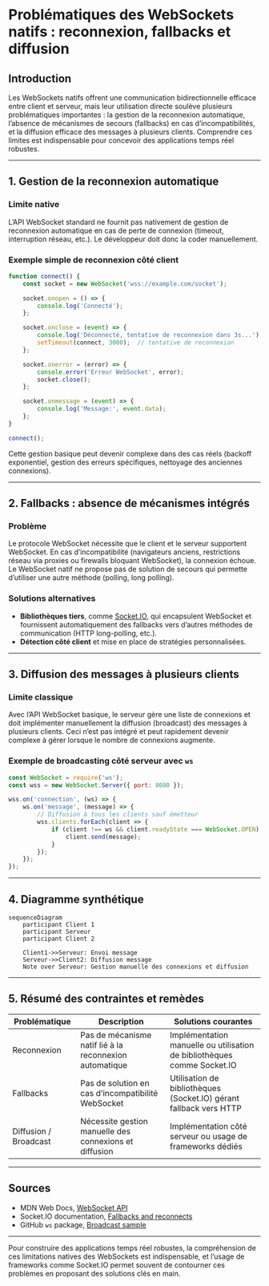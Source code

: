 # Problématiques des WebSockets natifs : reconnexion, fallbacks et diffusion

## Introduction

Les WebSockets natifs offrent une communication bidirectionnelle efficace entre client et serveur, mais leur utilisation directe soulève plusieurs problématiques importantes : la gestion de la reconnexion automatique, l’absence de mécanismes de secours (fallbacks) en cas d’incompatibilités, et la diffusion efficace des messages à plusieurs clients. Comprendre ces limites est indispensable pour concevoir des applications temps réel robustes.

---

## 1. Gestion de la reconnexion automatique

### Limite native

L’API WebSocket standard ne fournit pas nativement de gestion de reconnexion automatique en cas de perte de connexion (timeout, interruption réseau, etc.). Le développeur doit donc la coder manuellement.

### Exemple simple de reconnexion côté client

```javascript
function connect() {
    const socket = new WebSocket('wss://example.com/socket');

    socket.onopen = () => {
        console.log('Connecté');
    };

    socket.onclose = (event) => {
        console.log('Déconnecté, tentative de reconnexion dans 3s...');
        setTimeout(connect, 3000);  // tentative de reconnexion
    };

    socket.onerror = (error) => {
        console.error('Erreur WebSocket', error);
        socket.close();
    };

    socket.onmessage = (event) => {
        console.log('Message:', event.data);
    };
}

connect();
```

Cette gestion basique peut devenir complexe dans des cas réels (backoff exponentiel, gestion des erreurs spécifiques, nettoyage des anciennes connexions).

---

## 2. Fallbacks : absence de mécanismes intégrés

### Problème

Le protocole WebSocket nécessite que le client et le serveur supportent WebSocket. En cas d’incompatibilité (navigateurs anciens, restrictions réseau via proxies ou firewalls bloquant WebSocket), la connexion échoue. Le WebSocket natif ne propose pas de solution de secours qui permette d’utiliser une autre méthode (polling, long polling).

### Solutions alternatives

- **Bibliothèques tiers**, comme [Socket.IO](https://socket.io/), qui encapsulent WebSocket et fournissent automatiquement des fallbacks vers d’autres méthodes de communication (HTTP long-polling, etc.).
- **Détection côté client** et mise en place de stratégies personnalisées.

---

## 3. Diffusion des messages à plusieurs clients

### Limite classique

Avec l’API WebSocket basique, le serveur gère une liste de connexions et doit implémenter manuellement la diffusion (broadcast) des messages à plusieurs clients. Ceci n’est pas intégré et peut rapidement devenir complexe à gérer lorsque le nombre de connexions augmente.

### Exemple de broadcasting côté serveur avec `ws`

```javascript
const WebSocket = require('ws');
const wss = new WebSocket.Server({ port: 8080 });

wss.on('connection', (ws) => {
    ws.on('message', (message) => {
        // Diffusion à tous les clients sauf émetteur
        wss.clients.forEach(client => {
            if (client !== ws && client.readyState === WebSocket.OPEN) {
                client.send(message);
            }
        });
    });
});
```

---

## 4. Diagramme synthétique

```mermaid
sequenceDiagram
    participant Client 1
    participant Serveur
    participant Client 2

    Client1->>Serveur: Envoi message
    Serveur->>Client2: Diffusion message
    Note over Serveur: Gestion manuelle des connexions et diffusion
```

---

## 5. Résumé des contraintes et remèdes

| Problématique         | Description                         | Solutions courantes                          |
|-----------------------|-----------------------------------|---------------------------------------------|
| Reconnexion           | Pas de mécanisme natif lié à la reconnexion automatique | Implémentation manuelle ou utilisation de bibliothèques comme Socket.IO |
| Fallbacks             | Pas de solution en cas d’incompatibilité WebSocket | Utilisation de bibliothèques (Socket.IO) gérant fallback vers HTTP |
| Diffusion / Broadcast | Nécessite gestion manuelle des connexions et diffusion | Implémentation côté serveur ou usage de frameworks dédiés |

---

## Sources

- MDN Web Docs, [WebSocket API](https://developer.mozilla.org/en-US/docs/Web/API/WebSocket)  
- Socket.IO documentation, [Fallbacks and reconnects](https://socket.io/docs/v4/client-initialization/#reconnection)  
- GitHub `ws` package, [Broadcast sample](https://github.com/websockets/ws#broadcast-example)  

---

Pour construire des applications temps réel robustes, la compréhension de ces limitations natives des WebSockets est indispensable, et l’usage de frameworks comme Socket.IO permet souvent de contourner ces problèmes en proposant des solutions clés en main.